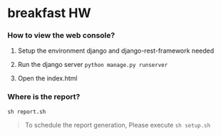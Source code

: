 # breakfast HW

### How to view the web console?

1. Setup the environment django and django-rest-framework needed

2. Run the django server
`python manage.py runserver`

3. Open the index.html

### Where is the report?

`sh report.sh`

> To schedule the report generation, Please execute `sh setup.sh`
